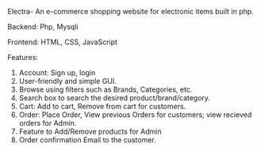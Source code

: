 Electra- An e-commerce shopping website for electronic items built in php.

Backend: Php, Mysqli

Frontend: HTML, CSS, JavaScript

Features:

1. Account: Sign up, login
2. User-friendly and simple GUI.
3. Browse using filters such as Brands, Categories, etc.
4. Search box to search the desired product/brand/category.
5. Cart: Add to cart, Remove from cart for customers. 
6. Order: Place Order, View previous Orders for customers; view recieved orders for Admin.
7. Feature to Add/Remove products for Admin
8. Order confirmation Email to the customer. 



